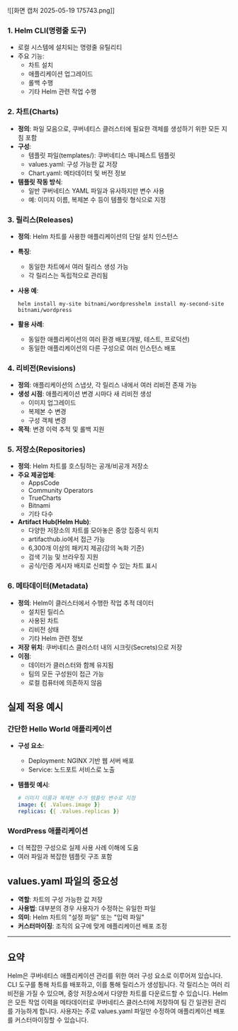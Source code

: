 
![[화면 캡처 2025-05-19 175743.png]]

### 1. Helm CLI(명령줄 도구)

- 로컬 시스템에 설치되는 명령줄 유틸리티
- 주요 기능:
    - 차트 설치
    - 애플리케이션 업그레이드
    - 롤백 수행
    - 기타 Helm 관련 작업 수행

### 2. 차트(Charts)

- **정의**: 파일 모음으로, 쿠버네티스 클러스터에 필요한 객체를 생성하기 위한 모든 지침 포함
- **구성**:
    - 템플릿 파일(templates/): 쿠버네티스 매니페스트 템플릿
    - values.yaml: 구성 가능한 값 저장
    - Chart.yaml: 메타데이터 및 버전 정보
- **템플릿 작동 방식**:
    - 일반 쿠버네티스 YAML 파일과 유사하지만 변수 사용
    - 예: 이미지 이름, 복제본 수 등이 템플릿 형식으로 지정

### 3. 릴리스(Releases)

- **정의**: Helm 차트를 사용한 애플리케이션의 단일 설치 인스턴스
- **특징**:
    - 동일한 차트에서 여러 릴리스 생성 가능
    - 각 릴리스는 독립적으로 관리됨
- **사용 예**:
    
    ```
    helm install my-site bitnami/wordpresshelm install my-second-site bitnami/wordpress
    ```
    
- **활용 사례**:
    - 동일한 애플리케이션의 여러 환경 배포(개발, 테스트, 프로덕션)
    - 동일한 애플리케이션의 다른 구성으로 여러 인스턴스 배포

### 4. 리비전(Revisions)

- **정의**: 애플리케이션의 스냅샷, 각 릴리스 내에서 여러 리비전 존재 가능
- **생성 시점**: 애플리케이션 변경 시마다 새 리비전 생성
    - 이미지 업그레이드
    - 복제본 수 변경
    - 구성 객체 변경
- **목적**: 변경 이력 추적 및 롤백 지원

### 5. 저장소(Repositories)

- **정의**: Helm 차트를 호스팅하는 공개/비공개 저장소
- **주요 제공업체**:
    - AppsCode
    - Community Operators
    - TrueCharts
    - Bitnami
    - 기타 다수
- **Artifact Hub(Helm Hub)**:
    - 다양한 저장소의 차트를 모아놓은 중앙 집중식 위치
    - artifacthub.io에서 접근 가능
    - 6,300개 이상의 패키지 제공(강의 녹화 기준)
    - 검색 기능 및 브라우징 지원
    - 공식/인증 게시자 배지로 신뢰할 수 있는 차트 표시

### 6. 메타데이터(Metadata)

- **정의**: Helm이 클러스터에서 수행한 작업 추적 데이터
    - 설치된 릴리스
    - 사용된 차트
    - 리비전 상태
    - 기타 Helm 관련 정보
- **저장 위치**: 쿠버네티스 클러스터 내의 시크릿(Secrets)으로 저장
- **이점**:
    - 데이터가 클러스터와 함께 유지됨
    - 팀의 모든 구성원이 접근 가능
    - 로컬 컴퓨터에 의존하지 않음

## 실제 적용 예시

### 간단한 Hello World 애플리케이션

- **구성 요소**:
    - Deployment: NGINX 기반 웹 서버 배포
    - Service: 노드포트 서비스로 노출
- **템플릿 예시**:
    
    ```yaml
    # 이미지 이름과 복제본 수가 템플릿 변수로 지정
    image: {{ .Values.image }}
    replicas: {{ .Values.replicas }}
    ```
    

### WordPress 애플리케이션

- 더 복잡한 구성으로 실제 사용 사례 이해에 도움
- 여러 파일과 복잡한 템플릿 구조 포함

## values.yaml 파일의 중요성

- **역할**: 차트의 구성 가능한 값 저장
- **사용법**: 대부분의 경우 사용자가 수정하는 유일한 파일
- **의미**: Helm 차트의 "설정 파일" 또는 "입력 파일"
- **커스터마이징**: 조직의 요구에 맞게 애플리케이션 배포 조정

---

## 요약

Helm은 쿠버네티스 애플리케이션 관리를 위한 여러 구성 요소로 이루어져 있습니다. CLI 도구를 통해 차트를 배포하고, 이를 통해 릴리스가 생성됩니다. 각 릴리스는 여러 리비전을 가질 수 있으며, 중앙 저장소에서 다양한 차트를 다운로드할 수 있습니다. Helm은 모든 작업 이력을 메타데이터로 쿠버네티스 클러스터에 저장하여 팀 간 일관된 관리를 가능하게 합니다. 사용자는 주로 values.yaml 파일만 수정하여 애플리케이션 배포를 커스터마이징할 수 있습니다.